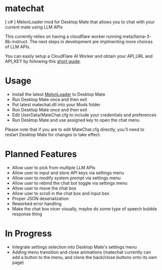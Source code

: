# matechat
[ c# ] MelonLoader mod for Desktop Mate that allows you to chat with your current mate using LLM APIs

This currently relies on having a cloudflare worker running meta/llama-3-8b-instruct. The next steps in development are implmenting more choices of LLM APIs.

You can easily setup a CloudFlare AI Worker and obtain your API_URL and API_KEY by following this [short guide](https://developers.cloudflare.com/workers-ai/get-started/rest-api/).

# Usage
- Install the latest [MelonLoader](https://github.com/LavaGang/MelonLoader/) to Desktop Mate
- Run Desktop Mate once and then exit
- Put latest matechat.dll into your Mods folder
- Run Desktop Mate once and then exit
- Edit UserData/MateChat.cfg to include your credentials and preferences
- Run Desktop Mate and use assigned key to open the chat menu

Please note that if you are to edit MateChat.cfg directly, you'll need to restart Desktop Mate for changes to take effect.

# Planned Features
- Allow user to pick from multiple LLM APIs
- Allow user to input and store API keys via settings menu
- Allow user to modify system prompt via settings menu
- Allow user to rebind the chat bot toggle via settings menu
- Allow user to move the chat box
- Allow user to scroll in the chat box and input box
- Proper JSON deserialization
- Reworked error handling
- Make the chat box nicer visually, maybe do some type of speech bubble response thing

# In Progress
- Integrate settings selection into Desktop Mate's settings menu
- Adding menu transition and close animations (matechat currently can add a button to the menu, and clone the back/close buttons onto its own page)
